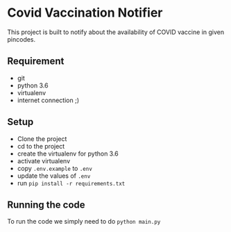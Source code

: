 # Covid Vaccination Notifier

This project is built to notify about the availability of COVID vaccine in given pincodes.

## Requirement

- git
- python 3.6
- virtualenv
- internet connection ;)

## Setup

- Clone the project
- cd to the project
- create the virtualenv for python 3.6
- activate virtualenv
- copy `.env.example` to `.env`
- update the values of `.env`
- run `pip install -r requirements.txt`

## Running the code

To run the code we simply need to do `python main.py`
